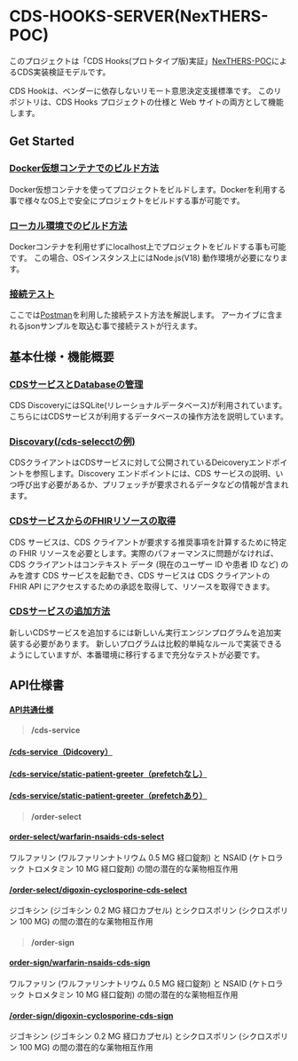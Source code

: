 # CDS-HOOKS-SERVER(NexTHERS-POC)
このプロジェクトは「CDS Hooks(プロトタイプ版)実証」[NexTHERS-POC](https://www.nexehrs-cpc.jp/)によるCDS実装検証モデルです。

CDS Hookは、ベンダーに依存しないリモート意思決定支援標準です。 このリポジトリは、CDS Hooks プロジェクトの仕様と Web サイトの両方として機能します。
## Get Started
### [Docker仮想コンテナでのビルド方法](./docs/build_docker.md)
Docker仮想コンテナを使ってプロジェクトをビルドします。Dockerを利用する事で様々なOS上で安全にプロジェクトをビルドする事が可能です。

### [ローカル環境でのビルド方法](./docs/build_localhost.md)
Dockerコンテナを利用せずにlocalhost上でプロジェクトをビルドする事も可能です。
この場合、OSインスタンス上にはNode.js(V18) 動作環境が必要になります。

### [接続テスト](./docs/build_test.md)
ここでは[Postman](https://www.postman.com/)を利用した接続テスト方法を解説します。
アーカイブに含まれるjsonサンプルを取込む事で接続テストが行えます。

## 基本仕様・機能概要
### [CDSサービスとDatabaseの管理](./docs/extention01.md)
CDS DiscoveryにはSQLite(リレーショナルデータベース)が利用されています。こちらにはCDSサービスが利用するデータベースの操作方法を説明しています。

### [Discovary(/cds-selecctの例)](./docs/extention02.md)
CDSクライアントはCDSサービスに対して公開されているDeicoveryエンドポイントを参照します。Discovery エンドポイントには、CDS サービスの説明、いつ呼び出す必要があるか、プリフェッチが要求されるデータなどの情報が含まれます。

### [CDSサービスからのFHIRリソースの取得](./docs/extention03.md)
CDS サービスは、CDS クライアントが要求する推奨事項を計算するために特定の FHIR リソースを必要とします。実際のパフォーマンスに問題がなければ、CDS クライアントはコンテキスト データ (現在のユーザー ID や患者 ID など) のみを渡す CDS サービスを起動でき、CDS サービスは CDS クライアントの FHIR API にアクセスするための承認を取得して、リソースを取得できます。

### [CDSサービスの追加方法](./docs/extention04.md)
新しいCDSサービスを追加するには新しいん実行エンジンプログラムを追加実装する必要があります。
新しいプログラムは比較的単純なルールで実装できるようにしていますが、本番環境に移行するまで充分なテストが必要です。

## API仕様書
#### [API共通仕様](./docs/api_000.md)
> #### /cds-service
#### [/cds-service（Didcovery）](./docs/api_001.md)
#### [/cds-service/static-patient-greeter（prefetchなし）](./docs/api_002.md)
#### [/cds-service/static-patient-greeter（prefetchあり）](./docs/api_003.md)


>#### /order-select
#### [order-select/warfarin-nsaids-cds-select](./docs/api_004.md)
ワルファリン (ワルファリンナトリウム 0.5 MG 経口錠剤) と NSAID (ケトロラック トロメタミン 10 MG 経口錠剤) の間の潜在的な薬物相互作用

#### [/order-select/digoxin-cyclosporine-cds-select](./docs/api_005.md)
ジゴキシン (ジゴキシン 0.2 MG 経口カプセル) とシクロスポリン (シクロスポリン 100 MG) の間の潜在的な薬物相互作用

>#### /order-sign
#### [order-sign/warfarin-nsaids-cds-sign](./docs/api_005.md)
ワルファリン (ワルファリンナトリウム 0.5 MG 経口錠剤) と NSAID (ケトロラック トロメタミン 10 MG 経口錠剤) の間の潜在的な薬物相互作用

#### [/order-sign/digoxin-cyclosporine-cds-sign](./docs/api_006.md)
ジゴキシン (ジゴキシン 0.2 MG 経口カプセル) とシクロスポリン (シクロスポリン 100 MG) の間の潜在的な薬物相互作用


